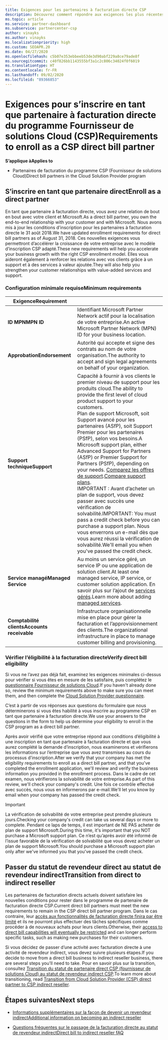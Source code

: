 ```yaml
---
title: Exigences pour les partenaires à facturation directe CSP
description: Découvrez comment répondre aux exigences les plus récentes en matière de support et de services pour devenir partenaire à facturation directe dans le programme Fournisseur de solutions Cloud (CSP) de Microsoft.
ms.topic: article
ms.service: partner-dashboard
ms.subservice: partnercenter-csp
author: vinayks
ms.author: vinayks
ms.localizationpriority: high
ms.custom: SEOAPR.20
ms.date: 04/27/2020
ms.openlocfilehash: c5b07e353ebbeeb53de3d90abf229a8ce79ade8f
ms.sourcegitcommit: c40f826bb1143555bf3a1c2c806c34024f0f6019
ms.translationtype: HT
ms.contentlocale: fr-FR
ms.lasthandoff: 09/02/2020
ms.locfileid: "89366853"
---
```

# <a name="requirements-to-enroll-as-a-csp-direct-bill-partner"></a><span data-ttu-id="35ff3-103">Exigences pour s’inscrire en tant que partenaire à facturation directe du programme Fournisseur de solutions Cloud (CSP)</span><span class="sxs-lookup"><span data-stu-id="35ff3-103">Requirements to enroll as a CSP direct bill partner</span></span>

<span data-ttu-id="35ff3-104">**S’applique à**</span><span class="sxs-lookup"><span data-stu-id="35ff3-104">**Applies to**</span></span>

- <span data-ttu-id="35ff3-105">Partenaires de facturation du programme CSP (Fournisseur de solutions Cloud)</span><span class="sxs-lookup"><span data-stu-id="35ff3-105">Direct bill partners in the Cloud Solution Provider program</span></span>

## <a name="enroll-as-a-direct-partner"></a><span data-ttu-id="35ff3-106">S’inscrire en tant que partenaire direct</span><span class="sxs-lookup"><span data-stu-id="35ff3-106">Enroll as a direct partner</span></span>

<span data-ttu-id="35ff3-107">En tant que partenaire à facturation directe, vous avez une relation de bout en bout avec votre client et Microsoft.</span><span class="sxs-lookup"><span data-stu-id="35ff3-107">As a direct bill partner, you own the end-to-end relationship with your customer and with Microsoft.</span></span> <span data-ttu-id="35ff3-108">Nous avons mis à jour les conditions d’inscription pour les partenaires à facturation directe le 31 août 2018.</span><span class="sxs-lookup"><span data-stu-id="35ff3-108">We have updated enrollment requirements for direct bill partners as of August 31, 2018.</span></span> <span data-ttu-id="35ff3-109">Ces nouvelles exigences vous permettront d’accélérer la croissance de votre entreprise avec le modèle d’inscription CSP adapté.</span><span class="sxs-lookup"><span data-stu-id="35ff3-109">These new requirements will help you accelerate your business growth with the right CSP enrollment model.</span></span> <span data-ttu-id="35ff3-110">Elles vous aideront également à renforcer les relations avec vos clients grâce à un support et à des services à valeur ajoutée.</span><span class="sxs-lookup"><span data-stu-id="35ff3-110">They will also help you strengthen your customer relationships with value-added services and support.</span></span>

### <a name="minimum-requirements"></a><span data-ttu-id="35ff3-111">Configuration minimale requise</span><span class="sxs-lookup"><span data-stu-id="35ff3-111">Minimum requirements</span></span>

|<span data-ttu-id="35ff3-112">**Exigence**</span><span class="sxs-lookup"><span data-stu-id="35ff3-112">**Requirement**</span></span>|                             |
|--------------------------------|--------------------------------------------------------------|
|<span data-ttu-id="35ff3-113">**ID MPN**</span><span class="sxs-lookup"><span data-stu-id="35ff3-113">**MPN ID**</span></span>   |<span data-ttu-id="35ff3-114">Identifiant Microsoft Partner Network actif pour la localisation de votre entreprise.</span><span class="sxs-lookup"><span data-stu-id="35ff3-114">An active Microsoft Partner Network (MPN) ID for your business location.</span></span>    |
|<span data-ttu-id="35ff3-115">**Approbation**</span><span class="sxs-lookup"><span data-stu-id="35ff3-115">**Endorsement**</span></span>   |<span data-ttu-id="35ff3-116">Autorité qui accepte et signe des contrats au nom de votre organisation.</span><span class="sxs-lookup"><span data-stu-id="35ff3-116">The authority to accept and sign legal agreements on behalf of your organization.</span></span>|
|<span data-ttu-id="35ff3-117">**Support technique**</span><span class="sxs-lookup"><span data-stu-id="35ff3-117">**Support**</span></span>   |<span data-ttu-id="35ff3-118">Capacité à fournir à vos clients le premier niveau de support pour les produits cloud.</span><span class="sxs-lookup"><span data-stu-id="35ff3-118">The ability to provide the first level of cloud product support to your customers.</span></span> <br/><span data-ttu-id="35ff3-119">Plan de support Microsoft, soit Support avancé pour les partenaires (ASfP), soit Support Premier pour les partenaires (PSfP), selon vos besoins.</span><span class="sxs-lookup"><span data-stu-id="35ff3-119">A Microsoft support plan, either Advanced Support for Partners (ASfP) or Premier Support for Partners (PSfP), depending on your needs.</span></span> <span data-ttu-id="35ff3-120">[Comparez les offres de support](https://partner.microsoft.com/support/partnersupport).</span><span class="sxs-lookup"><span data-stu-id="35ff3-120">[Compare support plans](https://partner.microsoft.com/support/partnersupport).</span></span><br/> <span data-ttu-id="35ff3-121">IMPORTANT : Avant d’acheter un plan de support, vous devez passer avec succès une vérification de solvabilité.</span><span class="sxs-lookup"><span data-stu-id="35ff3-121">IMPORTANT: You must pass a credit check before you can purchase a support plan.</span></span> <span data-ttu-id="35ff3-122">Nous vous enverrons un e-mail dès que vous aurez réussi la vérification de solvabilité.</span><span class="sxs-lookup"><span data-stu-id="35ff3-122">We'll email you when you've passed the credit check.</span></span> |
|<span data-ttu-id="35ff3-123">**Service managé**</span><span class="sxs-lookup"><span data-stu-id="35ff3-123">**Managed Service**</span></span>   |<span data-ttu-id="35ff3-124">Au moins un service géré, un service IP ou une application de solution client.</span><span class="sxs-lookup"><span data-stu-id="35ff3-124">At least one managed service, IP service, or customer solution application.</span></span> <span data-ttu-id="35ff3-125">En savoir plus sur l’ajout de [services gérés](https://partner.microsoft.com/business-opportunities/managed-services-provider).</span><span class="sxs-lookup"><span data-stu-id="35ff3-125">Learn more about adding [managed services](https://partner.microsoft.com/business-opportunities/managed-services-provider).</span></span>|
|<span data-ttu-id="35ff3-126">**Comptabilité clients**</span><span class="sxs-lookup"><span data-stu-id="35ff3-126">**Accounts receivable**</span></span> |<span data-ttu-id="35ff3-127">Infrastructure organisationnelle mise en place pour gérer la facturation et l’approvisionnement des clients.</span><span class="sxs-lookup"><span data-stu-id="35ff3-127">The organizational infrastructure in place to manage customer billing and provisioning.</span></span>

### <a name="verify-direct-bill-eligibility"></a><span data-ttu-id="35ff3-128">Vérifier l’éligibilité à la facturation directe</span><span class="sxs-lookup"><span data-stu-id="35ff3-128">Verify direct bill eligibility</span></span>

<span data-ttu-id="35ff3-129">Si vous ne l’avez pas déjà fait, examinez les exigences minimales ci-dessus pour vérifier si vous êtes en mesure de les satisfaire, puis complétez le [questionnaire Fournisseur de solutions Cloud](https://partner.microsoft.com/cloud-solution-provider/assessment).</span><span class="sxs-lookup"><span data-stu-id="35ff3-129">If you haven't already done so, review the minimum requirements above to make sure you can meet them, and then complete the [Cloud Solution Provider questionnaire](https://partner.microsoft.com/cloud-solution-provider/assessment).</span></span>

<span data-ttu-id="35ff3-130">C’est à partir de vos réponses aux questions du formulaire que nous déterminerons si vous êtes habilité à vous inscrire au programme CSP en tant que partenaire à facturation directe.</span><span class="sxs-lookup"><span data-stu-id="35ff3-130">We use your answers to the questions in the form to help us determine your eligibility to enroll in the CSP program as a direct bill partner.</span></span>

<span data-ttu-id="35ff3-131">Après avoir vérifié que votre entreprise répond aux conditions d’éligibilité à une inscription en tant que partenaire à facturation directe et que vous aurez complété la demande d’inscription, nous examinerons et vérifierons les informations sur l’entreprise que vous avez transmises au cours du processus d’inscription.</span><span class="sxs-lookup"><span data-stu-id="35ff3-131">After we verify that your company has met the eligibility requirements to enroll as a direct bill partner, and that you've completed the enrollment application, we'll review and verify the business information you provided in the enrollment process.</span></span> <span data-ttu-id="35ff3-132">Dans le cadre de cet examen, nous vérifierons la solvabilité de votre entreprise.</span><span class="sxs-lookup"><span data-stu-id="35ff3-132">As part of this review, we'll check your company's credit.</span></span> <span data-ttu-id="35ff3-133">Une fois ce contrôle effectué avec succès, nous vous en informerons par e-mail.</span><span class="sxs-lookup"><span data-stu-id="35ff3-133">We'll let you know by email when your company has passed the credit check.</span></span>

>[!IMPORTANT]
><span data-ttu-id="35ff3-134">La vérification de solvabilité de votre entreprise peut prendre plusieurs jours.</span><span class="sxs-lookup"><span data-stu-id="35ff3-134">Checking your company's credit can take us several days or more to complete.</span></span> <span data-ttu-id="35ff3-135">Pendant ce laps de temps, il est important de NE PAS acheter de plan de support Microsoft.</span><span class="sxs-lookup"><span data-stu-id="35ff3-135">During this time, it's important that you NOT purchase a Microsoft support plan.</span></span> <span data-ttu-id="35ff3-136">Ce n’est qu’après avoir été informé de l’issue favorable de la vérification de solvabilité que vous devez acheter un plan de support Microsoft.</span><span class="sxs-lookup"><span data-stu-id="35ff3-136">You should purchase a Microsoft support plan only after we've informed you that you've passed the credit check.</span></span>

## <a name="transition-from-direct-to-indirect-reseller"></a><span data-ttu-id="35ff3-137">Passer du statut de revendeur direct au statut de revendeur indirect</span><span class="sxs-lookup"><span data-stu-id="35ff3-137">Transition from direct to indirect reseller</span></span>

<span data-ttu-id="35ff3-138">Les partenaires de facturation directs actuels doivent satisfaire les nouvelles conditions pour rester dans le programme de partenaire de facturation directe CSP.</span><span class="sxs-lookup"><span data-stu-id="35ff3-138">Current direct bill partners must meet the new requirements to remain in the CSP direct bill partner program.</span></span> <span data-ttu-id="35ff3-139">Dans le cas contraire, leur [accès aux fonctionnalités de facturation directe finira par être limité](restricted-direct-bill-capabilities.md) et ils ne pourront plus effectuer des tâches spécifiques comme procéder à de nouveaux achats pour leurs clients.</span><span class="sxs-lookup"><span data-stu-id="35ff3-139">Otherwise, their [access to direct bill capabilities will eventually be restricted](restricted-direct-bill-capabilities.md) and can longer perform specific tasks, such as making new purchases for their customers.</span></span>

<span data-ttu-id="35ff3-140">Si vous décidez de passer d’une activité avec facturation directe à une activité de revendeur indirect, vous devez suivre plusieurs étapes.</span><span class="sxs-lookup"><span data-stu-id="35ff3-140">If you decide to move from a direct bill business to indirect reseller business, there are several steps you'll need to take.</span></span> <span data-ttu-id="35ff3-141">Pour en savoir plus sur la transition, consultez [Transition du statut de partenaire direct CSP (fournisseur de solutions Cloud) au statut de revendeur indirect CSP](transition-direct-to-indirect.md).</span><span class="sxs-lookup"><span data-stu-id="35ff3-141">To learn more about transitioning, read [Transition from Cloud Solution Provider (CSP) direct partner to CSP indirect reseller](transition-direct-to-indirect.md).</span></span>

## <a name="next-steps"></a><span data-ttu-id="35ff3-142">Étapes suivantes</span><span class="sxs-lookup"><span data-stu-id="35ff3-142">Next steps</span></span>

- [<span data-ttu-id="35ff3-143">Informations supplémentaires sur la façon de devenir un revendeur indirect</span><span class="sxs-lookup"><span data-stu-id="35ff3-143">Additional information on becoming an indirect reseller</span></span>](https://assetsprod.microsoft.com/csp-directbill-to-indirect-transition.pdf)

- [<span data-ttu-id="35ff3-144">Questions fréquentes sur le passage de la facturation directe au statut de revendeur indirect</span><span class="sxs-lookup"><span data-stu-id="35ff3-144">Direct bill to indirect reseller fAQ</span></span>](https://assetsprod.microsoft.com/mpn/direct-bill-partner-faq.pdf)
